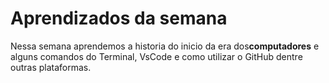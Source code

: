 # Aprendizados da semana

Nessa semana aprendemos a historia do  inicio da era dos**computadores** e alguns comandos do Terminal, VsCode e como utilizar o GitHub dentre outras plataformas.
